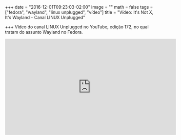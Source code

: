 +++
date = "2016-12-01T09:23:03-02:00"
image = ""
math = false
tags = ["fedora", "wayland", "linux unplugged", "vídeo"]
title = "Vídeo: It's Not X, It's Wayland - Canal LINUX Unplugged"

+++
Vídeo do canal LINUX Unplugged no YouTube, edição 172, no qual tratam do assunto Wayland no Fedora.

<iframe width="560" height="315" src="https://www.youtube.com/embed/A4SGc7Ebf1Q" frameborder="0" allowfullscreen></iframe>

